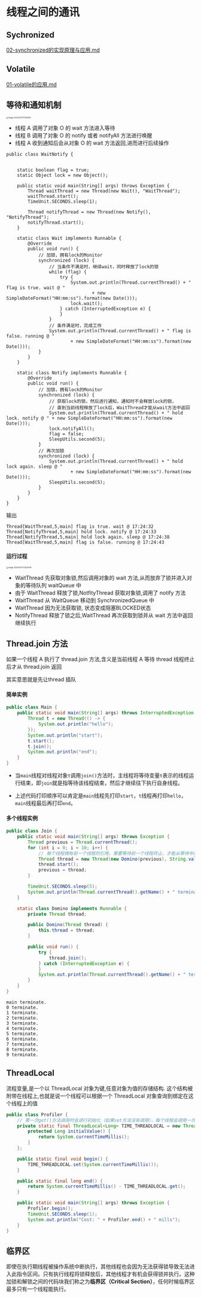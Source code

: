 # 线程之间的通讯

## Sychronized

 [02-synchronized的实现原理与应用.md](../04-Java并发机制的底层实现原理/02-synchronized的实现原理与应用.md) 

## Volatile

 [01-volatile的应用.md](../04-Java并发机制的底层实现原理/01-volatile的应用.md) 

## 等待和通知机制

<img src="../../../assets/image-20200307171319093.png" alt="image-20200307171319093" style="zoom: 33%;" />

- 线程 A 调用了对象 O 的 wait 方法进入等待
- 线程 B 调用了对象 O 的 notify 或者 notifyAll 方法进行唤醒
- 线程 A 收到通知后会从对象 O 的 wait 方法返回,进而进行后续操作

```
public class WaitNotify {


    static boolean flag = true;
    static Object lock = new Object();

    public static void main(String[] args) throws Exception {
        Thread waitThread = new Thread(new Wait(), "WaitThread");
        waitThread.start();
        TimeUnit.SECONDS.sleep(1);

        Thread notifyThread = new Thread(new Notify(), "NotifyThread");
        notifyThread.start();
    }

    static class Wait implements Runnable {
        @Override
        public void run() {
            // 加锁，拥有lock的Monitor
            synchronized (lock) {
                // 当条件不满足时，继续wait，同时释放了lock的锁
                while (flag) {
                    try {
                        System.out.println(Thread.currentThread() + " flag is true. wait @ "
                                + new SimpleDateFormat("HH:mm:ss").format(new Date()));
                        lock.wait();
                    } catch (InterruptedException e) {
                    }
                }
                // 条件满足时，完成工作
                System.out.println(Thread.currentThread() + " flag is false. running @ "
                        + new SimpleDateFormat("HH:mm:ss").format(new Date()));
            }
        }
    }

    static class Notify implements Runnable {
        @Override
        public void run() {
            // 加锁，拥有lock的Monitor
            synchronized (lock) {
                // 获取lock的锁，然后进行通知，通知时不会释放lock的锁，
                // 直到当前线程释放了lock后，WaitThread才能从wait方法中返回
                System.out.println(Thread.currentThread() + " hold lock. notify @ " + new SimpleDateFormat("HH:mm:ss").format(new Date()));
                lock.notifyAll();
                flag = false;
                SleepUtils.second(5);
            }
            // 再次加锁
            synchronized (lock) {
                System.out.println(Thread.currentThread() + " hold lock again. sleep @ "
                        + new SimpleDateFormat("HH:mm:ss").format(new Date()));
                SleepUtils.second(5);
            }
        }
    }
}

```

输出

```
Thread[WaitThread,5,main] flag is true. wait @ 17:24:32
Thread[NotifyThread,5,main] hold lock. notify @ 17:24:33
Thread[NotifyThread,5,main] hold lock again. sleep @ 17:24:38
Thread[WaitThread,5,main] flag is false. running @ 17:24:43
```

#### 运行过程

<img src="../../../assets/image-20200307172629748.png" alt="image-20200307172629748" style="zoom:33%;" />

- WaitThread 先获取对象锁,然后调用对象的 wait 方法,从而放弃了锁并进入对象的等待队列 waitQueue 中
- 由于 WaitThread 释放了锁,NotfityThread 获取对象锁,调用了 notify 方法
- WaitThread 从 WaitQueue 移动到 SynchronizedQueue 中
- WaitThread 因为无法获取锁, 状态变成阻塞BLOCKED状态
- NotifyThread 释放了锁之后,WaitThread 再次获取到锁并从 wait 方法中返回继续执行

## Thread.join 方法

如果一个线程 A 执行了 thread.join 方法,含义是当前线程 A 等待 thread 线程终止后才从 thread.join 返回

其实意思就是先让thread 插队

#### 简单实例

```java
public class Main {
    public static void main(String[] args) throws InterruptedException {
        Thread t = new Thread(() -> {
            System.out.println("hello");
        });
        System.out.println("start");
        t.start();
        t.join();
        System.out.println("end");
    }
}

```

- 当`main`线程对线程对象`t`调用`join()`方法时，主线程将等待变量`t`表示的线程运行结束，即`join`就是指等待该线程结束，然后才继续往下执行自身线程。

- 上述代码打印顺序可以肯定是`main`线程先打印`start`，`t`线程再打印`hello`，`main`线程最后再打印`end`。

#### 多个线程实例

```java
public class Join {
    public static void main(String[] args) throws Exception {
        Thread previous = Thread.currentThread();
        for (int i = 0; i < 10; i++) {
            // 每个线程拥有前一个线程的引用，需要等待前一个线程终止，才能从等待中返回
            Thread thread = new Thread(new Domino(previous), String.valueOf(i));
            thread.start();
            previous = thread;
        }

        TimeUnit.SECONDS.sleep(5);
        System.out.println(Thread.currentThread().getName() + " terminate.");
    }

    static class Domino implements Runnable {
        private Thread thread;

        public Domino(Thread thread) {
            this.thread = thread;
        }

        public void run() {
            try {
                thread.join();
            } catch (InterruptedException e) {
            }
            System.out.println(Thread.currentThread().getName() + " terminate.");
        }
    }
}
```

```
main terminate.
0 terminate.
1 terminate.
2 terminate.
3 terminate.
4 terminate.
5 terminate.
6 terminate.
7 terminate.
8 terminate.
9 terminate.
```



## ThreadLocal

流程变量,是一个以 ThreadLocal 对象为键,任意对象为值的存储结构. 这个结构被附带在线程上,也就是说一个线程可以根据一个 ThreadLocal 对象查询到绑定在这个线程上的值

```java
public class Profiler {
    // 第一次get()方法调用时会进行初始化（如果set方法没有调用），每个线程会调用一次
    private static final ThreadLocal<Long> TIME_THREADLOCAL = new ThreadLocal<Long>() {
        protected Long initialValue() {
            return System.currentTimeMillis();
        }
    };

    public static final void begin() {
        TIME_THREADLOCAL.set(System.currentTimeMillis());
    }

    public static final long end() {
        return System.currentTimeMillis() - TIME_THREADLOCAL.get();
    }

    public static void main(String[] args) throws Exception {
        Profiler.begin();
        TimeUnit.SECONDS.sleep(1);
        System.out.println("Cost: " + Profiler.end() + " mills");
    }
}
```

## 临界区

即使在执行期线程被操作系统中断执行，其他线程也会因为无法获得锁导致无法进入此指令区间。只有执行线程将锁释放后，其他线程才有机会获得锁并执行。这种加锁和解锁之间的代码块我们称之为**临界区（Critical Section）**，任何时候临界区最多只有一个线程能执行。

